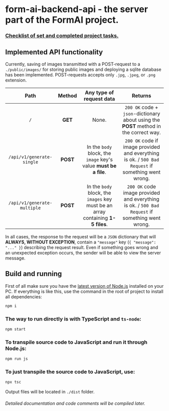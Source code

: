 # **form-ai-backend-api** - the server part of the FormAI project.

### [Checklist of set and completed project tasks.](./TODO.md)

## Implemented API functionality
Currently, saving of images transmitted with a POST-request to a `./public/images/` for storing public images and deploying a sqlite database has been implemented. POST-requests accepts only `.jpg`, `.jpeg`, or `.png` extension.

|  Path   | Method | Any type of request data | Returns
|:-------:|:------:|:----------------------------------------------------------------------------:|:----:|
| `/` | **GET** | None. | `200 OK` code + `json`-dictionary about using the **POST** method in the correct way. |
| `/api/v1/generate-single` | **POST** | In the `body` block, the `image` key's value **must be a file**.| `200 OK` code if image provided and everything is ok. / `500 Bad Request` if something went wrong. |
| `/api/v1/generate-multiple` | **POST** | In the `body` block, the `images` key must be an array containing **1-5 files**.  | `200 OK` code image provided and everything is ok. / `500 Bad Request` if something went wrong. | 

In all cases, the response to the request will be a `JSON` dictionary that will **ALWAYS, WITHOUT EXCEPTION**, contain a `"message"` key (`{ "message": "..." }`) describing the request result. Even if something goes wrong and an unexpected exception occurs, the sender will be able to view the server message.

## Build and running
First of all make sure you have the [latest version of Node.js](https://nodejs.org/en) installed on your PC. If everything is like this, use the command in the root of project to install all dependencies:
```bat
npm i 
```

### The way to run directly is with TypeScript and `ts-node`:
```bat 
npm start
```

### To transpile source code to JavaScript and run it through Node.js:
```bat
npm run js
```

### To just transpile the source code to JavaScript, use:
```bash
npx tsc
```
Output files will be located in `./dist` folder.

###### Detailed documentation and code comments will be compiled later.

